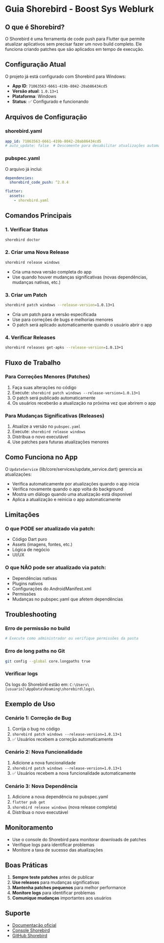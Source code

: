 # Guia Shorebird - Boost Sys Weblurk

## O que é Shorebird?

O Shorebird é uma ferramenta de code push para Flutter que permite atualizar aplicativos sem precisar fazer um novo build completo. Ele funciona criando patches que são aplicados em tempo de execução.

## Configuração Atual

O projeto já está configurado com Shorebird para Windows:

- **App ID**: `71063563-6661-419b-8042-20ab86434cd5`
- **Versão atual**: `1.0.13+1`
- **Plataforma**: Windows
- **Status**: ✅ Configurado e funcionando

## Arquivos de Configuração

### shorebird.yaml
```yaml
app_id: 71063563-6661-419b-8042-20ab86434cd5
# auto_update: false  # Descomente para desabilitar atualizações automáticas
```

### pubspec.yaml
O arquivo já inclui:
```yaml
dependencies:
  shorebird_code_push: ^2.0.4

flutter:
  assets:
    - shorebird.yaml
```

## Comandos Principais

### 1. Verificar Status
```bash
shorebird doctor
```

### 2. Criar uma Nova Release
```bash
shorebird release windows
```
- Cria uma nova versão completa do app
- Use quando houver mudanças significativas (novas dependências, mudanças nativas, etc.)

### 3. Criar um Patch
```bash
shorebird patch windows --release-version=1.0.13+1
```
- Cria um patch para a versão especificada
- Use para correções de bugs e melhorias menores
- O patch será aplicado automaticamente quando o usuário abrir o app

### 4. Verificar Releases
```bash
shorebird releases get-apks --release-version=1.0.13+1
```

## Fluxo de Trabalho

### Para Correções Menores (Patches)
1. Faça suas alterações no código
2. Execute: `shorebird patch windows --release-version=1.0.13+1`
3. O patch será publicado automaticamente
4. Os usuários receberão a atualização na próxima vez que abrirem o app

### Para Mudanças Significativas (Releases)
1. Atualize a versão no `pubspec.yaml`
2. Execute: `shorebird release windows`
3. Distribua o novo executável
4. Use patches para futuras atualizações menores

## Como Funciona no App

O `UpdateService` (lib/core/services/update_service.dart) gerencia as atualizações:

- Verifica automaticamente por atualizações quando o app inicia
- Verifica novamente quando o app volta do background
- Mostra um diálogo quando uma atualização está disponível
- Aplica a atualização e reinicia o app automaticamente

## Limitações

### O que PODE ser atualizado via patch:
- Código Dart puro
- Assets (imagens, fontes, etc.)
- Lógica de negócio
- UI/UX

### O que NÃO pode ser atualizado via patch:
- Dependências nativas
- Plugins nativos
- Configurações do AndroidManifest.xml
- Permissões
- Mudanças no pubspec.yaml que afetem dependências

## Troubleshooting

### Erro de permissão no build
```bash
# Execute como administrador ou verifique permissões da pasta
```

### Erro de long paths no Git
```bash
git config --global core.longpaths true
```

### Verificar logs
Os logs do Shorebird estão em: `C:\Users\[usuario]\AppData\Roaming\shorebird\logs\`

## Exemplo de Uso

### Cenário 1: Correção de Bug
1. Corrija o bug no código
2. `shorebird patch windows --release-version=1.0.13+1`
3. ✅ Usuários recebem a correção automaticamente

### Cenário 2: Nova Funcionalidade
1. Adicione a nova funcionalidade
2. `shorebird patch windows --release-version=1.0.13+1`
3. ✅ Usuários recebem a nova funcionalidade automaticamente

### Cenário 3: Nova Dependência
1. Adicione a nova dependência no pubspec.yaml
2. `flutter pub get`
3. `shorebird release windows` (nova release completa)
4. Distribua o novo executável

## Monitoramento

- Use o console do Shorebird para monitorar downloads de patches
- Verifique logs para identificar problemas
- Monitore a taxa de sucesso das atualizações

## Boas Práticas

1. **Sempre teste patches** antes de publicar
2. **Use releases** para mudanças significativas
3. **Mantenha patches pequenos** para melhor performance
4. **Monitore logs** para identificar problemas
5. **Comunique mudanças** importantes aos usuários

## Suporte

- [Documentação oficial](https://docs.shorebird.dev)
- [Console Shorebird](https://console.shorebird.dev)
- [GitHub Shorebird](https://github.com/shorebirdtech/shorebird) 